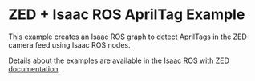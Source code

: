 # ZED + Isaac ROS AprilTag Example

This example creates an Isaac ROS graph to detect AprilTags in the ZED camera feed using Isaac ROS nodes.

Details about the examples are available in the [Isaac ROS with ZED documentation](https://docs.stereolabs.com/isaac-ros/tutorial_apriltag).
